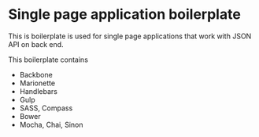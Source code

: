 # Single page application boilerplate

This is boilerplate is used for single page applications that work with JSON API on back end.

This boilerplate contains

* Backbone
* Marionette
* Handlebars
* Gulp
* SASS, Compass
* Bower
* Mocha, Chai, Sinon
